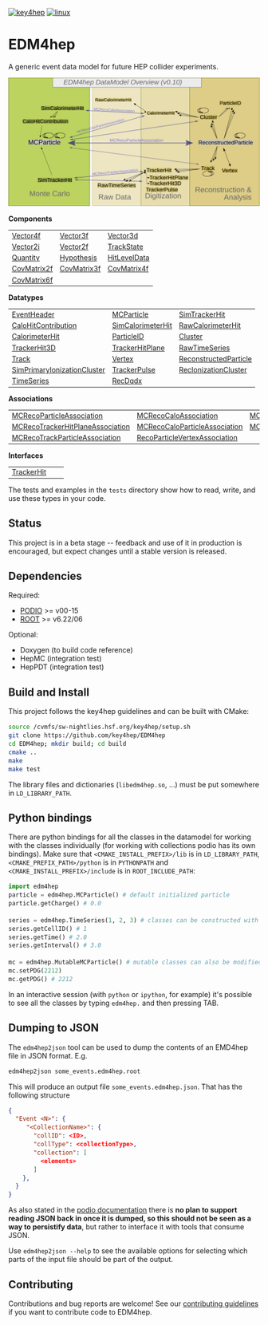 
[![key4hep](https://github.com/key4hep/EDM4hep/workflows/key4hep_linux/badge.svg)](https://github.com/key4hep/EDM4hep/actions/workflows/key4hep_linux.yml)
[![linux](https://github.com/key4hep/EDM4hep/actions/workflows/lcg_linux_with_podio.yml/badge.svg)](https://github.com/key4hep/EDM4hep/actions/workflows/lcg_linux_with_podio.yml)
# EDM4hep


A generic event data model for future HEP collider experiments.

![](doc/edm4hep_diagram.svg)

**Components**

| | | |
|-|-|-|
| [Vector4f](https://github.com/key4hep/EDM4hep/blob/main/edm4hep.yaml#L9)      | [Vector3f](https://github.com/key4hep/EDM4hep/blob/main/edm4hep.yaml#L34)     | [Vector3d](https://github.com/key4hep/EDM4hep/blob/main/edm4hep.yaml#L56)      |
| [Vector2i](https://github.com/key4hep/EDM4hep/blob/main/edm4hep.yaml#L84)     | [Vector2f](https://github.com/key4hep/EDM4hep/blob/main/edm4hep.yaml#L104)    | [TrackState](https://github.com/key4hep/EDM4hep/blob/main/edm4hep.yaml#L195)   |
| [Quantity](https://github.com/key4hep/EDM4hep/blob/main/edm4hep.yaml#L224)    | [Hypothesis](https://github.com/key4hep/EDM4hep/blob/main/edm4hep.yaml#L232)  | [HitLevelData](https://github.com/key4hep/EDM4hep/blob/main/edm4hep.yaml#L239) |
| [CovMatrix2f](https://github.com/key4hep/EDM4hep/blob/main/edm4hep.yaml#L123)  |[CovMatrix3f](https://github.com/key4hep/EDM4hep/blob/main/edm4hep.yaml#L141)   |[CovMatrix4f](https://github.com/key4hep/EDM4hep/blob/main/edm4hep.yaml#L158)   |
| [CovMatrix6f](https://github.com/key4hep/EDM4hep/blob/main/edm4hep.yaml#L176) | | |


**Datatypes**

| | | |
|-|-|-|
| [EventHeader](https://github.com/key4hep/EDM4hep/blob/main/edm4hep.yaml#L249)         | [MCParticle](https://github.com/key4hep/EDM4hep/blob/main/edm4hep.yaml#L261)        | [SimTrackerHit](https://github.com/key4hep/EDM4hep/blob/main/edm4hep.yaml#L329)         |
| [CaloHitContribution](https://github.com/key4hep/EDM4hep/blob/main/edm4hep.yaml#L371) | [SimCalorimeterHit](https://github.com/key4hep/EDM4hep/blob/main/edm4hep.yaml#L383) | [RawCalorimeterHit](https://github.com/key4hep/EDM4hep/blob/main/edm4hep.yaml#L395)     |
| [CalorimeterHit](https://github.com/key4hep/EDM4hep/blob/main/edm4hep.yaml#L404)      | [ParticleID](https://github.com/key4hep/EDM4hep/blob/main/edm4hep.yaml#L416)        | [Cluster](https://github.com/key4hep/EDM4hep/blob/main/edm4hep.yaml#L431)               |
| [TrackerHit3D](https://github.com/key4hep/EDM4hep/blob/main/edm4hep.yaml#L463)          | [TrackerHitPlane](https://github.com/key4hep/EDM4hep/blob/main/edm4hep.yaml#L489)   | [RawTimeSeries](https://github.com/key4hep/EDM4hep/blob/main/edm4hep.yaml#L519)                |
| [Track](https://github.com/key4hep/EDM4hep/blob/main/edm4hep.yaml#L532)               | [Vertex](https://github.com/key4hep/EDM4hep/blob/main/edm4hep.yaml#L551)            | [ReconstructedParticle](https://github.com/key4hep/EDM4hep/blob/main/edm4hep.yaml#L579) |
| [SimPrimaryIonizationCluster](https://github.com/key4hep/EDM4hep/blob/main/edm4hep.yaml#L691) | [TrackerPulse](https://github.com/key4hep/EDM4hep/blob/main/edm4hep.yaml#L725) | [RecIonizationCluster](https://github.com/key4hep/EDM4hep/blob/main/edm4hep.yaml#L750) |
| [TimeSeries](https://github.com/key4hep/EDM4hep/blob/main/edm4hep.yaml#L761) | [RecDqdx](https://github.com/key4hep/EDM4hep/blob/main/edm4hep.yaml#L773) |                                                                                          |

**Associations**

| | | |
|-|-|-|
| [MCRecoParticleAssociation](https://github.com/key4hep/EDM4hep/blob/main/edm4hep.yaml#L617)        | [MCRecoCaloAssociation](https://github.com/key4hep/EDM4hep/blob/main/edm4hep.yaml#L626)         | [MCRecoTrackerAssociation](https://github.com/key4hep/EDM4hep/blob/main/edm4hep.yaml#L635)         |
| [MCRecoTrackerHitPlaneAssociation](https://github.com/key4hep/EDM4hep/blob/main/edm4hep.yaml#L644) | [MCRecoCaloParticleAssociation](https://github.com/key4hep/EDM4hep/blob/main/edm4hep.yaml#L653) | [MCRecoClusterParticleAssociation](https://github.com/key4hep/EDM4hep/blob/main/edm4hep.yaml#L662) |
| [MCRecoTrackParticleAssociation](https://github.com/key4hep/EDM4hep/blob/main/edm4hep.yaml#L671)   | [RecoParticleVertexAssociation](https://github.com/key4hep/EDM4hep/blob/main/edm4hep.yaml#L680) |                                                                                                      |

**Interfaces**

| | | |
|-|-|-|
| [TrackerHit](https://github.com/key4hep/EDM4hep/blob/main/edm4hep.yaml#L787) | | |


The tests and examples in the `tests` directory show how to read, write, and use these types in your code.


## Status

This project is in a beta stage -- feedback and use of it in production is encouraged, but expect changes until a stable version is released.

## Dependencies

Required:

* [PODIO](https://github.com/AIDASoft/podio) >= v00-15
* [ROOT](https://github.com/root-project/root) >= v6.22/06

Optional:

* Doxygen (to build code reference)
* HepMC (integration test)
* HepPDT (integration test)

## Build and Install

This project follows the key4hep guidelines and can be built with CMake:

```sh
source /cvmfs/sw-nightlies.hsf.org/key4hep/setup.sh
git clone https://github.com/key4hep/EDM4hep
cd EDM4hep; mkdir build; cd build
cmake ..
make
make test
```

The library files and dictionaries (`libedm4hep.so`, ...) must be put somewhere in `LD_LIBRARY_PATH`.

## Python bindings
There are python bindings for all the classes in the datamodel for working with
the classes individually (for working with collections podio has its own
bindings). Make sure that `<CMAKE_INSTALL_PREFIX>/lib` is in `LD_LIBRARY_PATH`,
`<CMAKE_PREFIX_PATH>/python` is in `PYTHONPATH` and `<CMAKE_INSTALL_PREFIX>/include` is in `ROOT_INCLUDE_PATH`:
```python
import edm4hep
particle = edm4hep.MCParticle() # default initialized particle
particle.getCharge() # 0.0

series = edm4hep.TimeSeries(1, 2, 3) # classes can be constructed with non-default parameters
series.getCellID() # 1
series.getTime() # 2.0
series.getInterval() # 3.0

mc = edm4hep.MutableMCParticle() # mutable classes can also be modified
mc.setPDG(2212)
mc.getPDG() # 2212
```

In an interactive session (with `python` or `ipython`, for example) it's
possible to see all the classes by typing `edm4hep.` and then pressing TAB.

## Dumping to JSON
The `edm4hep2json` tool can be used to dump the contents of an EMD4hep file in
JSON format. E.g.

```bash
edm4hep2json some_events.edm4hep.root
```

This will produce an output file `some_events.edm4hep.json`. That has the following structure
```json
{
  "Event <N>": {
     "<CollectionName>": {
       "collID": <ID>,
       "collType": <collectionType>,
       "collection": [
         <elements>
       ]
    },
  }
}
```

As also stated in the [podio
documentation](https://github.com/AIDASoft/podio/blob/master/doc/advanced_topics.md#dumping-json)
there is **no plan to support reading JSON back in once it is dumped, so this
should not be seen as a way to persistify data**, but rather to interface it
with tools that consume JSON.

Use `edm4hep2json --help` to see the available options for selecting which parts
of the input file should be part of the output.

## Contributing

Contributions and bug reports are welcome! See our [contributing guidelines](doc/contributing.md) if you want to contribute code to EDM4hep.
